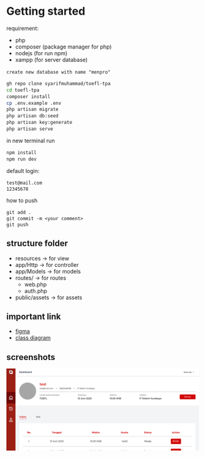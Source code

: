 # Getting started

requirement:
- php
- composer (package manager for php)
- nodejs (for run npm)
- xampp (for server database)

``
create new database with name "menpro"
``

```bash
gh repo clone syarifmuhammad/toefl-tpa 
cd toefl-tpa
composer install
cp .env.example .env
php artisan migrate
php artisan db:seed
php artisan key:generate
php artisan serve
```

in new terminal run
```bash
npm install
npm run dev
```

default login:
```
test@mail.com
12345678
```

how to push
```
git add .
git commit -m <your comment>
git push
```

## structure folder
- resources -> for view
- app/Http -> for controller
- app/Models -> for models
- routes/ -> for routes
  - web.php
  - auth.php 
- public/assets -> for assets

## important link
- [figma](https://www.figma.com/file/fRx0OHk1H60POgjbMtu9dG/Untitled?type=design&node-id=0-1&mode=design&t=lTNaUaKbnl115bKY-0)
- [class diagram](https://drive.google.com/file/d/1IEbZgJyzN-ruYdEXGXN0e1Qg9MVTiiGL/view)



## screenshots
![dashboard](/screenshots/dashboard.png)